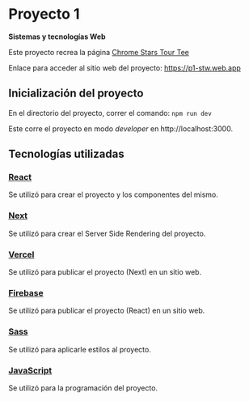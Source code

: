 # Proyecto 1 
**Sistemas y tecnologías Web**

Este proyecto recrea la página [Chrome Stars Tour Tee](https://usshop.marinaofficial.co.uk/products/chrome-stars-tour-tee?variant=40288876920915)

Enlace para acceder al sitio web del proyecto: https://p1-stw.web.app


## Inicialización del proyecto

En el directorio del proyecto, correr el comando:
`npm run dev`

Este corre el proyecto en modo *developer* en http://localhost:3000.


## Tecnologías utilizadas

### [React](https://es.react.dev)
Se utilizó para crear el proyecto y los componentes del mismo.

### [Next](https://nextjs.org)
Se utilizó para crear el Server Side Rendering del proyecto.

### [Vercel](https://vercel.com)
Se utilizó para publicar el proyecto (Next) en un sitio web.

### [Firebase](https://firebase.google.com/?hl=es)
Se utilizó para publicar el proyecto (React) en un sitio web.

### [Sass](https://sass-lang.com)
Se utilizó para aplicarle estilos al proyecto.

### [JavaScript](https://www.javascript.com)
Se utilizó para la programación del proyecto.
